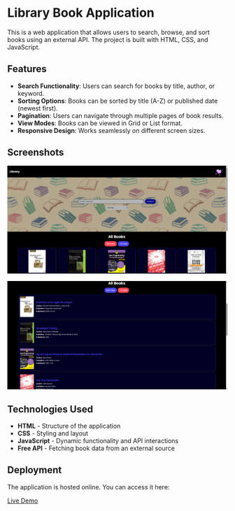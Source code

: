 # Library Book Application

This is a web application that allows users to search, browse, and sort books using an external API. The project is built with HTML, CSS, and JavaScript.

## Features

- **Search Functionality**: Users can search for books by title, author, or keyword.
- **Sorting Options**: Books can be sorted by title (A-Z) or published date (newest first).
- **Pagination**: Users can navigate through multiple pages of book results.
- **View Modes**: Books can be viewed in Grid or List format.
- **Responsive Design**: Works seamlessly on different screen sizes.

## Screenshots

![Library Home](/images/home.png)


![Library Books](/images/image.png)

## Technologies Used

- **HTML** - Structure of the application
- **CSS** - Styling and layout
- **JavaScript** - Dynamic functionality and API interactions
- **Free API** - Fetching book data from an external source

## Deployment

The application is hosted online. You can access it here:

[Live Demo](https://9397karan.github.io/Libraray/)



